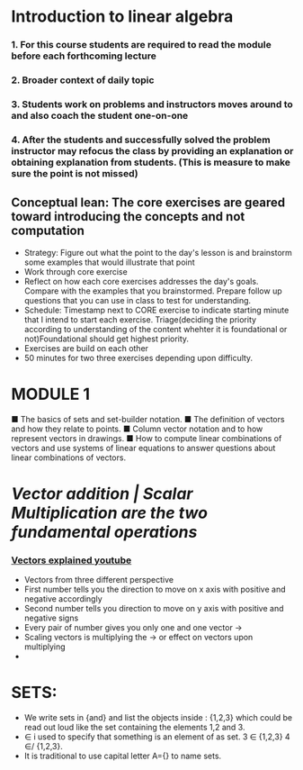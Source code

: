 # Introduction to linear algebra 
### 1. For this course students are required to read the module before each forthcoming lecture 
### 2. Broader context of daily topic
### 3. Students work on problems and instructors moves around to and also coach the student one-on-one
### 4. After the students and successfully solved the problem instructor may refocus the class by providing an explanation or obtaining explanation from students. (This is measure to make sure the point is not missed)

## Conceptual lean: The core exercises are geared toward introducing the concepts and not computation

* Strategy: Figure out what the point to the day's lesson is and brainstorm some examples that would illustrate that point
* Work through core exercise
* Reflect on how each core exercises addresses the day's goals. Compare with the examples that you brainstormed. Prepare follow up questions that you can use in class to test for understanding.
* Schedule: Timestamp next to CORE exercise to indicate starting minute that I intend to start each exercise. Triage(deciding the priority according to understanding of the content whehter it is foundational or not)Foundational should get highest priority.
* Exercises are build on each other 
* 50 minutes for two three exercises depending upon difficulty.
# MODULE 1
■ The basics of sets and set-builder notation.
■ The definition of vectors and how they relate to points.
■ Column vector notation and to how represent vectors in drawings.
■ How to compute linear combinations of vectors and use systems of linear equations to answer questions about linear combinations of vectors.
# _Vector addition | Scalar Multiplication are the two fundamental operations_ 

### [Vectors explained youtube](https://www.youtube.com/watch?v=fNk_zzaMoSs&list=PLYqCO-vUcHToenNSAgHetS5hTzRcQpZ_H)
* Vectors from three different perspective
* First number tells you the direction to move on x axis with positive and negative accordingly 
* Second number tells you direction to move on y axis with positive and negative signs
* Every pair of number gives you only one and one vector ->
* Scaling vectors is multiplying the -> or effect on vectors upon multiplying
* 
# SETS: 
* We write sets in {and} and list the objects inside : {1,2,3} which could be read out loud like the set containing the elements 1,2 and 3.
* ∈ i used to specify that something is an element of as set. 3 ∈ {1,2,3} 4 ∈/ {1,2,3}.
* It is traditional to use capital letter A={} to name sets.


